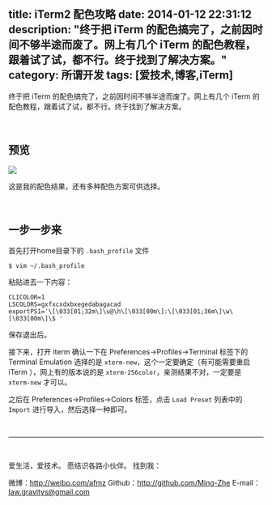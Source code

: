 title: iTerm2 配色攻略
date: 2014-01-12 22:31:12
description: "终于把 iTerm 的配色搞完了，之前因时间不够半途而废了。网上有几个 iTerm 的配色教程，跟着试了试，都不行。终于找到了解决方案。"
category: 所谓开发
tags: [爱技术,博客,iTerm]
---


终于把 iTerm 的配色搞完了，之前因时间不够半途而废了。网上有几个 iTerm 的配色教程，跟着试了试，都不行。终于找到了解决方案。

<br/>

## 预览

![](http://farm6.staticflickr.com/5487/11906135643_b25552b7dc_b.jpg)

这是我的配色结果，还有多种配色方案可供选择。

<br/>

## 一步一步来

首先打开home目录下的 `.bash_profile` 文件

	$ vim ~/.bash_profile

粘贴进去一下内容：

	CLICOLOR=1
	LSCOLORS=gxfxcxdxbxegedabagacad
	exportPS1='\[\033[01;32m\]\u@\h\[\033[00m\]:\[\033[01;36m\]\w\[\033[00m\]\$ '

保存退出后。

接下来，打开 iterm 确认一下在 Preferences->Profiles->Terminal 标签下的 Terminal Emulation 选择的是 `xterm-new`，这个一定要确定（有可能需要重启 iTerm ），网上有的版本说的是 `xterm-256color`，亲测结果不对，一定要是 `xterm-new` 才可以。

之后在 Preferences->Profiles->Colors 标签，点击 `Load Preset` 列表中的 `Import` 进行导入，然后选择一种即可。



<br/>

***

<br/>

爱生活，爱技术。
愿结识各路小伙伴。
找到我：

微博：http://weibo.com/afmz
Github：http://github.com/Ming-Zhe
E-mail：law.gravitys@gmail.com 
